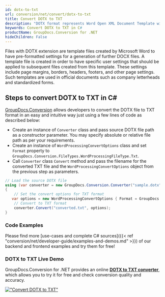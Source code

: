```yaml
---
id: dotx-to-txt
url: conversion/net/convert/dotx-to-txt
title: Convert DOTX to TXT
description: "DOTX format represents Word Open XML Document Template with .dotx extension. Learn how to convert DOTX to TXT file programmatically in C# language using GroupDocs.Conversion for .NET library."
keywords: Convert DOTX to TXT in C#
productName: GroupDocs.Conversion for .NET
hideChildren: False
---
```


Files with DOTX extension are template files created by Microsoft Word to have pre-formatted settings for a generation of further DOCX files. A template file is created in order to have specific user settings that should be applied to subsequent files created from this template. These settings include page margins, borders, headers, footers, and other page settings. Such templates are used in official documents such as company letterheads and standardized forms.

## Steps to convert DOTX to TXT in C#

[GroupDocs.Conversion](https://products.groupdocs.com/conversion/net) allows developers to convert the DOTX file to TXT format in an easy and intuitive way just using a few lines of code as described below:

* Create an instance of `Converter` class and pass source DOTX file path as a constructor parameter. You may specify absolute or relative file path as per your requirements. 
* Create an instance of `WordProcessingConvertOptions` class and set `Format` property to `GroupDocs.Conversion.FileTypes.WordProcessingFileType.Txt`.
* Call `Converter` class `Convert` method and pass the filename for the converted TXT file and the `WordProcessingConvertOptions` object from the previous step as parameters.

```csharp
// Load the source DOTX file
using (var converter = new GroupDocs.Conversion.Converter("sample.dotx"))
{
    // Set the convert options for TXT format
   var options = new WordProcessingConvertOptions { Format = GroupDocs.Conversion.FileTypes.WordProcessingFileType.Txt };
    // Convert to TXT format
    converter.Convert("converted.txt", options);
}
```

### Code Examples

Please find more [use-cases and complete C# sources]({{< ref "conversion/net/developer-guide/examples-and-demos.md" >}}) of our backend and frontend examples and try them for free!

### DOTX to TXT Live Demo

GroupDocs.Conversion for .NET provides an online [**DOTX to TXT converter**](https://products.groupdocs.app/conversion/dotx-to-txt), which allows you to try it for free and check conversion quality and accuracy.

[!["Convert DOTX to TXT"](conversion/net/images/convert-to-txt/convert-dotx-to-txt.png)](https://products.groupdocs.app/conversion/dotx-to-txt)